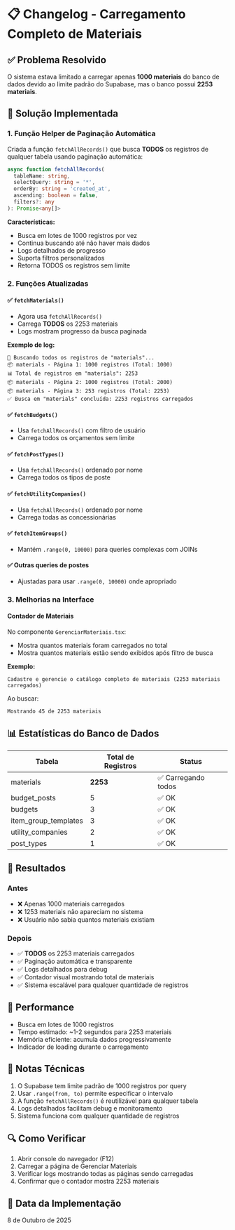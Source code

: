# 📋 Changelog - Carregamento Completo de Materiais

## ✅ Problema Resolvido
O sistema estava limitado a carregar apenas **1000 materiais** do banco de dados devido ao limite padrão do Supabase, mas o banco possui **2253 materiais**.

## 🔧 Solução Implementada

### 1. Função Helper de Paginação Automática
Criada a função `fetchAllRecords()` que busca **TODOS** os registros de qualquer tabela usando paginação automática:

```typescript
async function fetchAllRecords(
  tableName: string,
  selectQuery: string = '*',
  orderBy: string = 'created_at',
  ascending: boolean = false,
  filters?: any
): Promise<any[]>
```

**Características:**
- Busca em lotes de 1000 registros por vez
- Continua buscando até não haver mais dados
- Logs detalhados de progresso
- Suporta filtros personalizados
- Retorna TODOS os registros sem limite

### 2. Funções Atualizadas

#### ✅ `fetchMaterials()`
- Agora usa `fetchAllRecords()` 
- Carrega **TODOS** os 2253 materiais
- Logs mostram progresso da busca paginada

**Exemplo de log:**
```
🔄 Buscando todos os registros de "materials"...
📦 materials - Página 1: 1000 registros (Total: 1000)
📊 Total de registros em "materials": 2253
📦 materials - Página 2: 1000 registros (Total: 2000)
📦 materials - Página 3: 253 registros (Total: 2253)
✅ Busca em "materials" concluída: 2253 registros carregados
```

#### ✅ `fetchBudgets()`
- Usa `fetchAllRecords()` com filtro de usuário
- Carrega todos os orçamentos sem limite

#### ✅ `fetchPostTypes()`
- Usa `fetchAllRecords()` ordenado por nome
- Carrega todos os tipos de poste

#### ✅ `fetchUtilityCompanies()`
- Usa `fetchAllRecords()` ordenado por nome
- Carrega todas as concessionárias

#### ✅ `fetchItemGroups()`
- Mantém `.range(0, 10000)` para queries complexas com JOINs

#### ✅ Outras queries de postes
- Ajustadas para usar `.range(0, 10000)` onde apropriado

### 3. Melhorias na Interface

#### Contador de Materiais
No componente `GerenciarMateriais.tsx`:
- Mostra quantos materiais foram carregados no total
- Mostra quantos materiais estão sendo exibidos após filtro de busca

**Exemplo:**
```
Cadastre e gerencie o catálogo completo de materiais (2253 materiais carregados)
```

Ao buscar:
```
Mostrando 45 de 2253 materiais
```

## 📊 Estatísticas do Banco de Dados

| Tabela | Total de Registros | Status |
|--------|-------------------|--------|
| materials | **2253** | ✅ Carregando todos |
| budget_posts | 5 | ✅ OK |
| budgets | 3 | ✅ OK |
| item_group_templates | 3 | ✅ OK |
| utility_companies | 2 | ✅ OK |
| post_types | 1 | ✅ OK |

## 🎯 Resultados

### Antes
- ❌ Apenas 1000 materiais carregados
- ❌ 1253 materiais não apareciam no sistema
- ❌ Usuário não sabia quantos materiais existiam

### Depois
- ✅ **TODOS** os 2253 materiais carregados
- ✅ Paginação automática e transparente
- ✅ Logs detalhados para debug
- ✅ Contador visual mostrando total de materiais
- ✅ Sistema escalável para qualquer quantidade de registros

## 🚀 Performance

- Busca em lotes de 1000 registros
- Tempo estimado: ~1-2 segundos para 2253 materiais
- Memória eficiente: acumula dados progressivamente
- Indicador de loading durante o carregamento

## 📝 Notas Técnicas

1. O Supabase tem limite padrão de 1000 registros por query
2. Usar `.range(from, to)` permite especificar o intervalo
3. A função `fetchAllRecords()` é reutilizável para qualquer tabela
4. Logs detalhados facilitam debug e monitoramento
5. Sistema funciona com qualquer quantidade de registros

## 🔍 Como Verificar

1. Abrir console do navegador (F12)
2. Carregar a página de Gerenciar Materiais
3. Verificar logs mostrando todas as páginas sendo carregadas
4. Confirmar que o contador mostra 2253 materiais

## 📅 Data da Implementação
8 de Outubro de 2025

